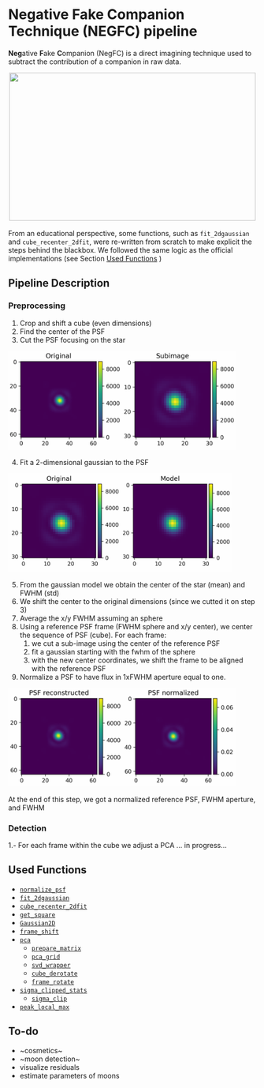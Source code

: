 # Negative Fake Companion Technique (NEGFC) pipeline

**Neg**ative **F**ake **C**ompanion (NegFC) is a direct imagining technique used to subtract the contribution of a companion in raw data.
<p align="center">
<img src="https://github.com/yemsnucleus/NEGFC/blob/main/figures/cube.gif?raw=true" 
     width="500" 
     height="300" />
</p>

From an educational perspective, some functions, such as `fit_2dgaussian` and  `cube_recenter_2dfit`, were re-written from scratch to make explicit the steps behind the blackbox. We followed the same logic as the official implementations (see Section [Used Functions](#used-functions) )

## Pipeline Description
### Preprocessing
1. Crop and shift a cube (even dimensions)
2. Find the center of the PSF
3. Cut the PSF focusing on the star 

<img src="https://github.com/yemsnucleus/NEGFC/blob/main/figures/pipeline_1.png?raw=true" 
     width="=300" 
     height="200" />
     
4. Fit a 2-dimensional gaussian to the PSF

<img src="https://github.com/yemsnucleus/NEGFC/blob/main/figures/pipeline_2.png?raw=true" 
     width="=300" 
     height="200" />
     
5. From the gaussian model we obtain the center of the star (mean) and FWHM (std)
6. We shift the center to the original dimensions (since we cutted it on step 3)
7. Average the x/y FWHM assuming an sphere
8. Using a reference PSF frame (FWHM sphere and x/y center), we center the sequence of PSF (cube). For each frame:
    1. we cut a sub-image using the center of the reference PSF
    2. fit a gaussian starting with the fwhm of the sphere
    3. with the new center coordinates, we shift the frame to be aligned with the reference PSF
9. Normalize a PSF to have flux in 1xFWHM aperture equal to one.

<img src="https://github.com/yemsnucleus/NEGFC/blob/main/figures/pipeline_3.png?raw=true" 
     width="=300" 
     height="200" />

At the end of this step, we got a normalized reference PSF, FWHM aperture, and FWHM

### Detection
1.- For each frame within the cube we adjust a PCA
... in progress...

## Used Functions

- [`normalize_psf`](https://vip.readthedocs.io/en/latest/vip_hci.fm.html#vip_hci.fm.fakecomp.normalize_psf)
- [`fit_2dgaussian`](https://vip.readthedocs.io/en/latest/vip_hci.var.html?highlight=fit_2dgaussian#vip_hci.var.fit_2d.fit_2dgaussian)
- [`cube_recenter_2dfit`](https://vip.readthedocs.io/en/latest/vip_hci.preproc.html?highlight=cube_recenter_2dfit#vip_hci.preproc.recentering.cube_recenter_2dfit)
- [`get_square`](https://vip.readthedocs.io/en/latest/vip_hci.var.html?highlight=get_square#vip_hci.var.shapes.get_square)
- [`Gaussian2D`](https://docs.astropy.org/en/stable/api/astropy.modeling.functional_models.Gaussian2D.html)
- [`frame_shift`](https://vip.readthedocs.io/en/latest/vip_hci.preproc.html?highlight=frame_shift#vip_hci.preproc.recentering.frame_shift)
- [`pca`](https://vip.readthedocs.io/en/latest/_modules/vip_hci/psfsub/pca_fullfr.html#pca)
	+ [`prepare_matrix`](https://vip.readthedocs.io/en/latest/vip_hci.var.html?highlight=prepare_matrix#vip_hci.var.shapes.prepare_matrix)
	+ [`pca_grid`](https://vip.readthedocs.io/en/latest/vip_hci.psfsub.html?highlight=pca_grid#vip_hci.psfsub.utils_pca.pca_grid)
	+ [`svd_wrapper`](https://vip.readthedocs.io/en/latest/_modules/vip_hci/psfsub/svd.html?highlight=svd_wrapper)
	+ [`cube_derotate`](https://vip.readthedocs.io/en/latest/_modules/vip_hci/preproc/derotation.html#cube_derotate)
	+ [`frame_rotate`](https://vip.readthedocs.io/en/latest/vip_hci.preproc.html?highlight=vip_hci.preproc.frame_rotate%60#vip_hci.preproc.derotation.frame_rotate)
- [`sigma_clipped_stats`](https://docs.astropy.org/en/stable/api/astropy.stats.sigma_clipped_stats.html)
	+ [`sigma_clip`](https://docs.astropy.org/en/stable/api/astropy.stats.sigma_clipping.SigmaClip.html#astropy.stats.SigmaClip)
- [`peak_local_max`](https://github.com/scikit-image/scikit-image/blob/v0.19.2/skimage/feature/peak.py#L119-L326)

## To-do
- ~cosmetics~
- ~moon detection~
- visualize residuals
- estimate parameters of moons
